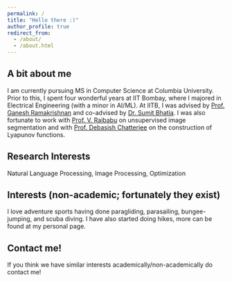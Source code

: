 ```yaml
---
permalink: /
title: "Hello there :)"
author_profile: true
redirect_from: 
  - /about/
  - /about.html
---
```


## A bit about me

I am currently pursuing MS in Computer Science at Columbia University. Prior to this, I spent four wonderful years at IIT Bombay, where I majored in Electrical Engineering (with a minor in AI/ML). At IITB, I was advised by [Prof. Ganesh Ramakrishnan](https://www.cse.iitb.ac.in/~ganesh/) and co-advised by [Dr. Sumit Bhatia](http://sumitbhatia.net/). I was also fortunate to work with [Prof. V. Rajbabu](https://www.ee.iitb.ac.in/web/people/rajbabu-velmurugan/) on unsupervised image segmentation and with [Prof. Debasish Chatterjee](https://www.sc.iitb.ac.in/~chatterjee/master/homepage/index.html) on the construction of Lyapunov functions.

## Research Interests

Natural Language Processing, Image Processing, Optimization

## Interests (non-academic; fortunately they exist)

I love adventure sports having done paragliding, parasailing, bungee-jumping, and scuba diving. I have also started doing hikes, more can be found at my personal page.

## Contact me!

If you think we have similar interests academically/non-academically do contact me!




